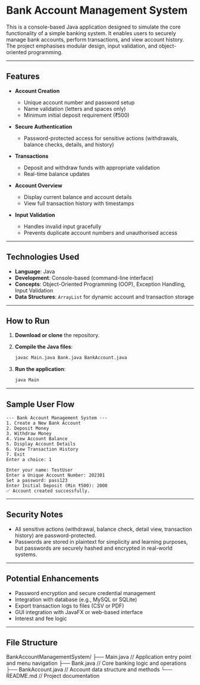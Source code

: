 # Bank Account Management System

This is a console-based Java application designed to simulate the core functionality of a simple banking system. It enables users to securely manage bank accounts, perform transactions, and view account history. The project emphasises modular design, input validation, and object-oriented programming.

---

## Features

* **Account Creation**

  * Unique account number and password setup
  * Name validation (letters and spaces only)
  * Minimum initial deposit requirement (₹500)

* **Secure Authentication**

  * Password-protected access for sensitive actions (withdrawals, balance checks, details, and history)

* **Transactions**

  * Deposit and withdraw funds with appropriate validation
  * Real-time balance updates

* **Account Overview**

  * Display current balance and account details
  * View full transaction history with timestamps

* **Input Validation**

  * Handles invalid input gracefully
  * Prevents duplicate account numbers and unauthorised access

---

## Technologies Used

* **Language**: Java
* **Development**: Console-based (command-line interface)
* **Concepts**: Object-Oriented Programming (OOP), Exception Handling, Input Validation
* **Data Structures**: `ArrayList` for dynamic account and transaction storage


---

## How to Run

1. **Download or clone** the repository.
2. **Compile the Java files**:

   ```bash
   javac Main.java Bank.java BankAccount.java
   ```
4. **Run the application**:

   ```bash
   java Main
   ```

---

## Sample User Flow

```text
--- Bank Account Management System ---
1. Create a New Bank Account
2. Deposit Money
3. Withdraw Money
4. View Account Balance
5. Display Account Details
6. View Transaction History
7. Exit
Enter a choice: 1

Enter your name: TestUser
Enter a Unique Account Number: 202301
Set a password: pass123
Enter Initial Deposit (Min ₹500): 2000
✅ Account created successfully.
```

---

## Security Notes

* All sensitive actions (withdrawal, balance check, detail view, transaction history) are password-protected.
* Passwords are stored in plaintext for simplicity and learning purposes, but passwords are securely hashed and encrypted in real-world systems.
---

## Potential Enhancements

* Password encryption and secure credential management
* Integration with database (e.g., MySQL or SQLite)
* Export transaction logs to files (CSV or PDF)
* GUI integration with JavaFX or web-based interface
* Interest and fee logic

---


## File Structure

BankAccountManagementSystem/
├── Main.java           // Application entry point and menu navigation
├── Bank.java           // Core banking logic and operations
├── BankAccount.java    // Account data structure and methods
└── README.md           // Project documentation
